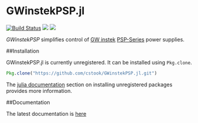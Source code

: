 # GWinstekPSP.jl

[![Build Status](https://travis-ci.org/cstook/GWinstekPSP.jl.svg?branch=master)](https://travis-ci.org/cstook/GWinstekPSP.jl)
[![](https://img.shields.io/badge/docs-stable-blue.svg)](https://cstook.github.io/GWinstekPSP.jl/stable)
[![](https://img.shields.io/badge/docs-latest-blue.svg)](https://cstook.github.io/GWinstekPSP.jl/latest)

*GWinstekPSP* simplifies control of [GW instek](http://www.gwinstek.com) [PSP-Series](http://www.gwinstek.com/en-global/products/DC_Power_Supply/Programmable_Single_Channel_DC_Power_Supplies/PSP-Series) power supplies.

##Installation

GWinstekPSP.jl is currently unregistered.  It can be installed using ```Pkg.clone```.
```julia
Pkg.clone("https://github.com/cstook/GWinstekPSP.jl.git")
```
The [julia documentation](http://docs.julialang.org) section on installing unregistered packages provides more information.

##Documentation

The latest documentation is [here](http://cstook.github.io/GWinstekPSP.jl/latest)
